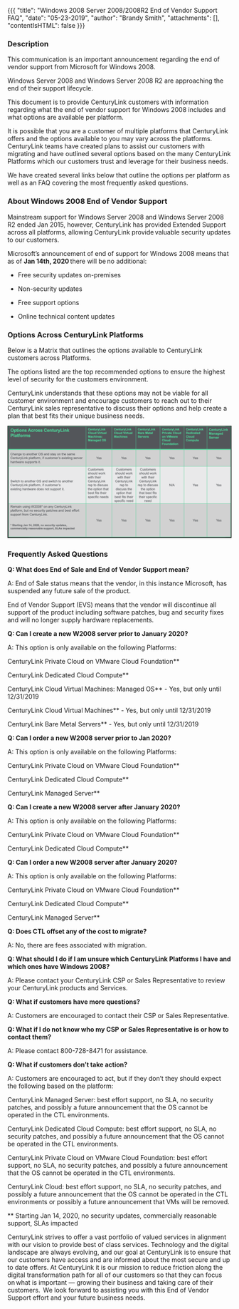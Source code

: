 {{{
  "title": "Windows 2008 Server 2008/2008R2 End of Vendor Support FAQ",
  "date": "05-23-2019",
  "author": "Brandy Smith",
  "attachments": [],
  "contentIsHTML": false
}}}

### Description

This communication is an important announcement regarding the end of vendor support from Microsoft for Windows 2008.

Windows Server 2008 and Windows Server 2008 R2 are approaching the end of their support lifecycle.

This document is to provide CenturyLink customers with information regarding what the end of vendor support for Windows 2008 includes and what options are available per platform.

It is possible that you are a customer of multiple platforms that CenturyLink offers and the options available to you may vary across the platforms. CenturyLink teams have created plans to assist our customers with migrating and have outlined several options based on the many CenturyLink Platforms which our customers trust and leverage for their business needs.  

We have created several links below that outline the options per platform as well as an FAQ covering the most frequently asked questions.

###  About Windows 2008 End of Vendor Support

Mainstream support for Windows Server 2008 and Windows Server 2008 R2 ended Jan 2015, however, CenturyLink has provided Extended Support across all platforms, allowing CenturyLink provide valuable security updates to our customers. 

Microsoft’s announcement of end of support for Windows 2008 means that as of **Jan 14th, 2020** there will be no additional:

* Free security updates on-premises

* Non-security updates

* Free support options

* Online technical content updates

### Options Across CenturyLink Platforms

Below is a Matrix that outlines the options available to CenturyLink customers across Platforms.

The options listed are the top recommended options to ensure the highest level of security for the customers environment.

CenturyLink understands that these options may not be viable for all customer environment and encourage customers to reach out to their CenturyLink sales representative to discuss their options and help create a plan that best fits their unique business needs.

![Options_across_CenturyLink_Platforms](/images/options-across-centurylink-platforms.png)

### Frequently Asked Questions

**Q: What does End of Sale and End of Vendor Support mean?**

A: End of Sale status means that the vendor, in this instance Microsoft, has suspended any future sale of the product.

End of Vendor Support (EVS) means that the vendor will discontinue all support of the product including software patches, bug and security fixes and will no longer supply hardware replacements.

**Q: Can I create a new W2008 server prior to January 2020?**

A: This option is only available on the following Platforms:

CenturyLink Private Cloud on VMware Cloud Foundation**

CenturyLink Dedicated Cloud Compute**

CenturyLink Cloud Virtual Machines: Managed OS** - Yes, but only until 12/31/2019

CenturyLink Cloud Virtual Machines** - Yes, but only until 12/31/2019

CenturyLink Bare Metal Servers** - Yes, but only until 12/31/2019

**Q: Can I order a new W2008 server prior to Jan 2020?**

A: This option is only available on the following Platforms:

CenturyLink Private Cloud on VMware Cloud Foundation**

CenturyLink Dedicated Cloud Compute**

CenturyLink Managed Server**

**Q: Can I create a new W2008 server after January 2020?**

A: This option is only available on the following Platforms:

CenturyLink Private Cloud on VMware Cloud Foundation**

CenturyLink Dedicated Cloud Compute**

**Q: Can I order a new W2008 server after January 2020?**

A: This option is only available on the following Platforms:

CenturyLink Private Cloud on VMware Cloud Foundation**

CenturyLink Dedicated Cloud Compute**

CenturyLink Managed Server**

**Q: Does CTL offset any of the cost to migrate?**

A: No, there are fees associated with migration.

**Q: What should I do if I am unsure which CenturyLink Platforms I have and which ones have Windows 2008?**

A: Please contact your CenturyLink CSP or Sales Representative to review your CenturyLink products and Services.

**Q: What if customers have more questions?**

A: Customers are encouraged to contact their CSP or Sales Representative.

**Q: What if I do not know who my CSP or Sales Representative is or how to contact them?**

A: Please contact 800-728-8471 for assistance.

**Q: What if customers don’t take action?**

A: Customers are encouraged to act, but if they don’t they should expect the following based on the platform:

CenturyLink Managed Server: best effort support, no SLA, no security patches, and possibly a future announcement that the OS cannot be operated in the CTL environments.

CenturyLink Dedicated Cloud Compute: best effort support, no SLA, no security patches, and possibly a future announcement that the OS cannot be operated in the CTL environments.

CenturyLink Private Cloud on VMware Cloud Foundation: best effort support, no SLA, no security patches, and possibly a future announcement that the OS cannot be operated in the CTL environments.

CenturyLink Cloud: best effort support, no SLA, no security patches, and possibly a future announcement that the OS cannot be operated in the CTL environments or possibly a future announcement that VMs will be removed.

** Starting Jan 14, 2020, no security updates, commercially reasonable support, SLAs impacted

CenturyLink strives to offer a vast portfolio of valued services in alignment with our vision to provide best of class services.  Technology and the digital landscape are always evolving, and our goal at CenturyLink is to ensure that our customers have access and are informed about the most secure and up to date offers. At CenturyLink it is our mission to reduce friction along the digital transformation path for all of our customers so that they can focus on what is important &mdash; growing their business and taking care of their customers.  We look forward to assisting you with this End of Vendor Support effort and your future business needs.
